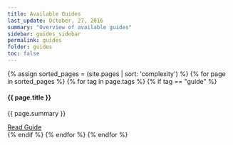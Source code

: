 ```yaml
---
title: Available Guides
last_update: October, 27, 2016
summary: "Overview of available guides"
sidebar: guides_sidebar
permalink: guides
folder: guides
toc: false
---
```

<div class="row">
{% assign sorted_pages = (site.pages | sort: 'complexity') %}
{% for page in sorted_pages %}
{% for tag in page.tags %}
{% if tag == "guide" %}
	<div class="col-md-3 col-sm-6">
		<div class="panel panel-default text-center">
			<div class="panel-heading">
			    <span class="fa-stack fa-5x">
			          <i class="fa fa-circle fa-stack-2x text-primary"></i>
			          <i class="fa {{ page.fa_icon or 'fa-database' }} fa-stack-1x fa-inverse"></i>
			    </span>
			</div>
			<div class="panel-body">
			    <h4>{{ page.title }}</h4>
			    <p>{{ page.summary }}</p>
			    <a
			      href="{{ page.url | remove: "/" }}"
			      class="btn btn-primary">
			      Read Guide
		      </a>
			</div>
		</div>
	</div>
{% endif %}
{% endfor %}
{% endfor %}
</div>

